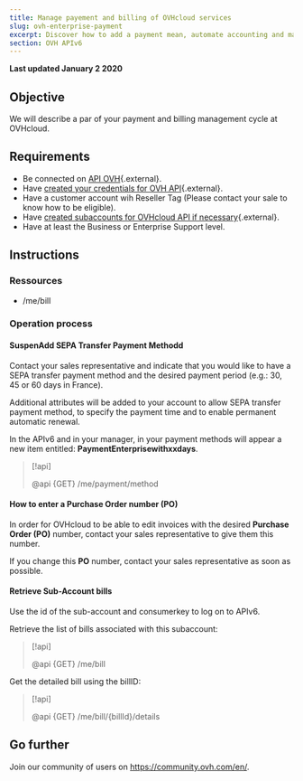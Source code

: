 ```yaml
---
title: Manage payement and billing of OVHcloud services
slug: ovh-enterprise-payment
excerpt: Discover how to add a payment mean, automate accounting and manage your corporate billing
section: OVH APIv6
---
```


**Last updated January 2 2020**

## Objective

We will describe a par of your payment and billing management cycle at OVHcloud.

## Requirements

* Be connected on [API OVH](https://api.ovh.com/console){.external}.
* Have [created your credentials for OVH API](https://docs.ovh.com/gb/en/customer/first-steps-with-ovh-api/){.external}.
* Have a customer account wih Reseller Tag (Please contact your sale to know how to be eligible).
* Have [created subaccounts for OVHcloud API if necessary](https://docs.ovh.com/gb/en/api/ovh-api-sub-account/){.external}.
* Have at least the Business or Enterprise Support level.

## Instructions

### Ressources

* /me/bill

### Operation process

#### SuspenAdd SEPA Transfer Payment Methodd

Contact your sales representative and indicate that you would like to have a SEPA transfer payment method and the desired payment period (e.g.: 30, 45 or 60 days in France).

Additional attributes will be added to your account to allow SEPA transfer payment method, to specify the payment time and to enable permanent automatic renewal.

In the APIv6 and in your manager, in your payment methods will appear a new item entitled: **PaymentEnterprisewithxxdays**.

> [!api]
>
> @api {GET} /me/payment/method
>

#### How to enter a Purchase Order number (PO)

In order for OVHcloud to be able to edit invoices with the desired **Purchase Order (PO)** number, contact your sales representative to give them this number.

If you change this **PO** number, contact your sales representative as soon as possible.

#### Retrieve Sub-Account bills

Use the id of the sub-account and consumerkey to log on to APIv6.

Retrieve the list of bills associated with this subaccount:

> [!api]
>
> @api {GET} /me/bill
>

Get the detailed bill using the billID:

> [!api]
>
> @api {GET}  /me/bill/{billId}/details
>

## Go further

Join our community of users on <https://community.ovh.com/en/>.
